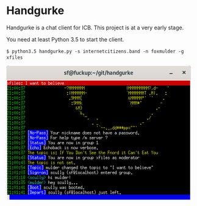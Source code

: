 # Handgurke

Handgurke is a chat client for ICB. This project is at a very early stage.

You need at least Python 3.5 to start the client.

	$ python3.5 handgurke.py -s internetcitizens.band -n foxmulder -g xfiles

![alt text](media/xterm.png "xterm")
